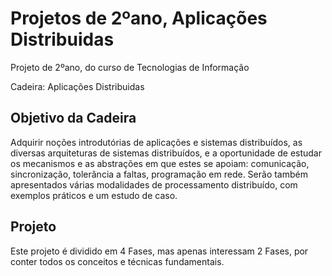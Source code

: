 # Projetos de 2ºano, Aplicações Distribuidas
Projeto de 2ºano, do curso de Tecnologias de Informação 

Cadeira: Aplicações Distribuidas

## Objetivo da Cadeira

Adquirir noções introdutórias de aplicações e sistemas distribuídos, as diversas arquiteturas de sistemas distribuídos, e  a oportunidade de estudar os mecanismos e as abstrações em que estes se apoiam: comunicação, sincronização, tolerância a faltas, programação em rede. Serão também apresentados várias modalidades de processamento distribuído, com exemplos práticos e um estudo de caso.

## Projeto
Este projeto é dividido em 4 Fases, mas apenas interessam 2 Fases, por conter todos os conceitos e técnicas fundamentais.
